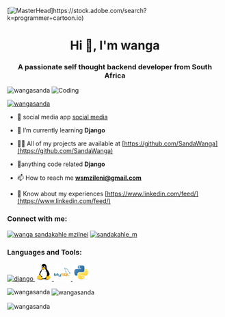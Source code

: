 [![MasterHead](https://1.bp.blogspot.com/-7A4WynwLsM...)]https://stock.adobe.com/search?k=programmer+cartoon.io)
<h1 align="center">Hi 👋, I'm wanga</h1>
<h3 align="center">A passionate self thought backend developer from South Africa</h3>
<img align="right" alt="Coding" width="400" src="[https://stock.adobe.com/search?k=programmer+cartoon.gif](https://dribbble.com/chipp/collections/572323-coding-gifs)")>

<p align="left"> <img src="https://komarev.com/ghpvc/?username=wangasanda&label=Profile%20views&color=0e75b6&style=flat" alt="wangasanda" /> </p>

<p align="left"> <a href="https://github.com/ryo-ma/github-profile-trophy"><img src="https://github-profile-trophy.vercel.app/?username=wangasanda" alt="wangasanda" /></a> </p>

- 🔭 social media app [social media](https://github.com/SandaWanga/social-media)

- 🌱 I’m currently learning **Django**

- 👨‍💻 All of my projects are available at [https://github.com/SandaWanga](https://github.com/SandaWanga)

- 💬anything code related  **Django**

- 📫 How to reach me **wsmzileni@gmail.com**

- 📄 Know about my experiences [https://www.linkedin.com/feed/](https://www.linkedin.com/feed/)

<h3 align="left">Connect with me:</h3>
<p align="left">
<a href="https://linkedin.com/in/wanga sandakahle mzilnei" target="blank"><img align="center" src="https://raw.githubusercontent.com/rahuldkjain/github-profile-readme-generator/master/src/images/icons/Social/linked-in-alt.svg" alt="wanga sandakahle mzilnei" height="30" width="40" /></a>
<a href="https://instagram.com/sandakahle_m" target="blank"><img align="center" src="https://raw.githubusercontent.com/rahuldkjain/github-profile-readme-generator/master/src/images/icons/Social/instagram.svg" alt="sandakahle_m" height="30" width="40" /></a>
</p>

<h3 align="left">Languages and Tools:</h3>
<p align="left"> <a href="https://www.djangoproject.com/" target="_blank" rel="noreferrer"> <img src="https://cdn.worldvectorlogo.com/logos/django.svg" alt="django" width="40" height="40"/> </a> <a href="https://www.linux.org/" target="_blank" rel="noreferrer"> <img src="https://raw.githubusercontent.com/devicons/devicon/master/icons/linux/linux-original.svg" alt="linux" width="40" height="40"/> </a> <a href="https://www.mysql.com/" target="_blank" rel="noreferrer"> <img src="https://raw.githubusercontent.com/devicons/devicon/master/icons/mysql/mysql-original-wordmark.svg" alt="mysql" width="40" height="40"/> </a> <a href="https://www.python.org" target="_blank" rel="noreferrer"> <img src="https://raw.githubusercontent.com/devicons/devicon/master/icons/python/python-original.svg" alt="python" width="40" height="40"/> </a> </p>

<p><img align="left" src="https://github-readme-stats.vercel.app/api/top-langs?username=wangasanda&show_icons=true&locale=en&layout=compact" alt="wangasanda" /></p>

<p>&nbsp;<img align="center" src="https://github-readme-stats.vercel.app/api?username=wangasanda&show_icons=true&locale=en" alt="wangasanda" /></p>

<p><img align="center" src="https://github-readme-streak-stats.herokuapp.com/?user=wangasanda&" alt="wangasanda" /></p>
